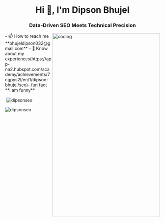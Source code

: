 

<!--
**dipsonseo/Dipsonseo** is a ✨ _special_ ✨ repository because its `README.md` (this file) appears on your GitHub profile.

Here are some ideas to get you started:

- 🔭 I’m currently working on ...
- 🌱 I’m currently learning ...
- 👯 I’m looking to collaborate on ...
- 🤔 I’m looking for help with ...
- 💬 Ask me about ...
- 📫 How to reach me: ...
- 😄 Pronouns: ...
- ⚡ Fun fact: ...
--><h1 align="center">Hi 👋, I'm Dipson Bhujel</h1>
<h3 align="center">Data-Driven SEO Meets Technical Precision</h3>
<img align="right" alt="coding" width="350" sre="<img width="800" height="600" alt="image" src="https://github.com/user-attachments/assets/a4075a6d-1cf0-4470-8573-1d0b5407c2b1">
- 📫 How to reach me **bhujeldipson032@gmail.com**
- 📄 Know about my experiences(https://app-na2.hubspot.com/academy/achievements/7cgpys2l/en/1/dipson-bhujel/seo)- fun fact **i am funny**<p align="left"></p><p>&nbsp;<img align="center" src="https://github-readme-stats.vercel.app/api?username=dipsonseo&show_icons=true&locale=en" alt="dipsonseo" /></p><p><img align="center" src="https://github-readme-streak-stats.herokuapp.com/?user=dipsonseo&" alt="dipsonseo" /></p>
